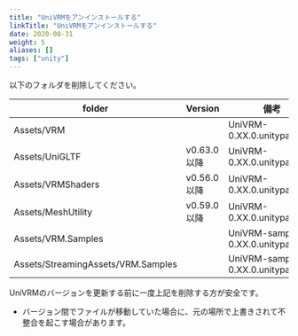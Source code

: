 ```yaml
---
title: "UniVRMをアンインストールする"
linkTitle: "UniVRMをアンインストールする"
date: 2020-08-31
weight: 5
aliases: []
tags: ["unity"]
---
```


以下のフォルダを削除してください。

| folder                             | Version     | 備考                               |
|------------------------------------|-------------|------------------------------------|
| Assets/VRM                         |             | UniVRM-0.XX.0.unitypackage         |
| Assets/UniGLTF                     | v0.63.0以降 | UniVRM-0.XX.0.unitypackage         |
| Assets/VRMShaders                  | v0.56.0以降 | UniVRM-0.XX.0.unitypackage         |
| Assets/MeshUtility                 | v0.59.0以降 | UniVRM-0.XX.0.unitypackage         |
| Assets/VRM.Samples                 |             | UniVRM-samples-0.XX.0.unitypackage |
| Assets/StreamingAssets/VRM.Samples |             | UniVRM-samples-0.XX.0.unitypackage |

UniVRMのバージョンを更新する前に一度上記を削除する方が安全です。

* バージョン間でファイルが移動していた場合に、元の場所で上書きされて不整合を起こす場合があります。
